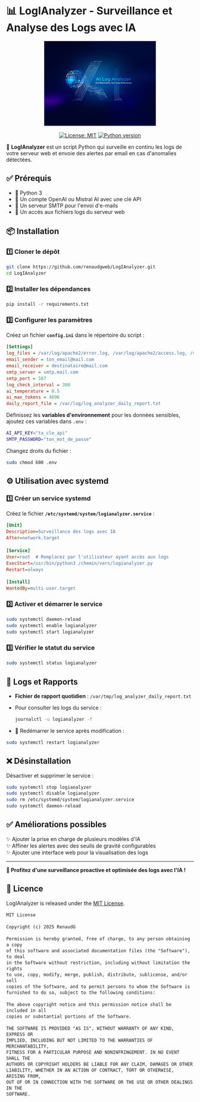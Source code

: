 # 📊 LogIAnalyzer - Surveillance et Analyse des Logs avec IA

<p align="center">
  <img src="logo.jpg" alt="LogIAnalyzer logo" width="300"/>
</p>

<p align="center">
  <a href="https://github.com/renaudgweb/LogIAnalyzer/blob/main/LICENSE"><img src="https://img.shields.io/badge/License-MIT-blue.svg" alt="License: MIT"></a>
  <a href="https://www.python.org/downloads/"><img src="https://img.shields.io/badge/python-3.10+-blue.svg" alt="Python version"></a>
</p>

🚀 **LogIAnalyzer** est un script Python qui surveille en continu les logs de votre serveur web et envoie des alertes par email en cas d'anomalies détectées.

## ✅ Prérequis
- 🐍 Python 3
- 🔑 Un compte OpenAI ou Mistral AI avec une clé API
- 📧 Un serveur SMTP pour l'envoi d'e-mails
- 📂 Un accès aux fichiers logs du serveur web

## 📦 Installation

### 1️⃣ Cloner le dépôt
```bash
git clone https://github.com/renaudgweb/LogIAnalyzer.git
cd LogIAnalyzer
```

### 2️⃣ Installer les dépendances
```bash
pip install -r requirements.txt
```

### 3️⃣ Configurer les paramètres
Créez un fichier **`config.ini`** dans le répertoire du script :
```ini
[Settings]
log_files = /var/log/apache2/error.log, /var/log/apache2/access.log, /var/log/auth.log
email_sender = ton_email@mail.com
email_receiver = destinataire@mail.com
smtp_server = smtp.mail.com
smtp_port = 587
log_check_interval = 300
ai_temperature = 0.5
ai_max_tokens = 4096
daily_report_file = /var/log/log_analyzer_daily_report.txt
```

Définissez les **variables d'environnement** pour les données sensibles, ajoutez ces variables dans `.env` :
```bash
AI_API_KEY="ta_cle_api"
SMTP_PASSWORD="ton_mot_de_passe"
```
Changez droits du fichier :
```bash
sudo chmod 600 .env
```

## ⚙️ Utilisation avec systemd

### 1️⃣ Créer un service systemd
Créez le fichier **`/etc/systemd/system/logianalyzer.service`** :
```ini
[Unit]
Description=Surveillance des logs avec IA
After=network.target

[Service]
User=root  # Remplacez par l'utilisateur ayant accès aux logs
ExecStart=/usr/bin/python3 /chemin/vers/logianalyzer.py
Restart=always

[Install]
WantedBy=multi-user.target
```

### 2️⃣ Activer et démarrer le service
```bash
sudo systemctl daemon-reload
sudo systemctl enable logianalyzer
sudo systemctl start logianalyzer
```

### 3️⃣ Vérifier le statut du service
```bash
sudo systemctl status logianalyzer
```

## 📜 Logs et Rapports
- **Fichier de rapport quotidien** : `/var/tmp/log_analyzer_daily_report.txt`
- Pour consulter les logs du service :
  ```bash
  journalctl -u logianalyzer -f
  ```

- 🔄 Redémarrer le service après modification :
```bash
sudo systemctl restart logianalyzer
```

## ❌ Désinstallation
Désactiver et supprimer le service :
```bash
sudo systemctl stop logianalyzer
sudo systemctl disable logianalyzer
sudo rm /etc/systemd/system/logianalyzer.service
sudo systemctl daemon-reload
```

## ✅ Améliorations possibles
✨ Ajouter la prise en charge de plusieurs modèles d'IA  
✨ Affiner les alertes avec des seuils de gravité configurables  
✨ Ajouter une interface web pour la visualisation des logs  

---
**🚀 Profitez d'une surveillance proactive et optimisée des logs avec l'IA !**

## 📜 Licence

LogIAnalyzer is released under the [MIT License](LICENSE).

```
MIT License

Copyright (c) 2025 RenaudG

Permission is hereby granted, free of charge, to any person obtaining a copy
of this software and associated documentation files (the "Software"), to deal
in the Software without restriction, including without limitation the rights
to use, copy, modify, merge, publish, distribute, sublicense, and/or sell
copies of the Software, and to permit persons to whom the Software is
furnished to do so, subject to the following conditions:

The above copyright notice and this permission notice shall be included in all
copies or substantial portions of the Software.

THE SOFTWARE IS PROVIDED "AS IS", WITHOUT WARRANTY OF ANY KIND, EXPRESS OR
IMPLIED, INCLUDING BUT NOT LIMITED TO THE WARRANTIES OF MERCHANTABILITY,
FITNESS FOR A PARTICULAR PURPOSE AND NONINFRINGEMENT. IN NO EVENT SHALL THE
AUTHORS OR COPYRIGHT HOLDERS BE LIABLE FOR ANY CLAIM, DAMAGES OR OTHER
LIABILITY, WHETHER IN AN ACTION OF CONTRACT, TORT OR OTHERWISE, ARISING FROM,
OUT OF OR IN CONNECTION WITH THE SOFTWARE OR THE USE OR OTHER DEALINGS IN THE
SOFTWARE.
```
